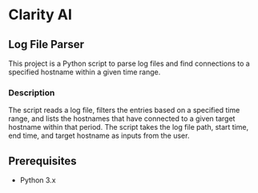 # Clarity AI

## Log File Parser

This project is a Python script to parse log files and find connections to a specified hostname within a given time range.

### Description

The script reads a log file, filters the entries based on a specified time range, and lists the hostnames that have connected to a given target hostname within that period. 
The script takes the log file path, start time, end time, and target hostname as inputs from the user.

## Prerequisites

- Python 3.x
